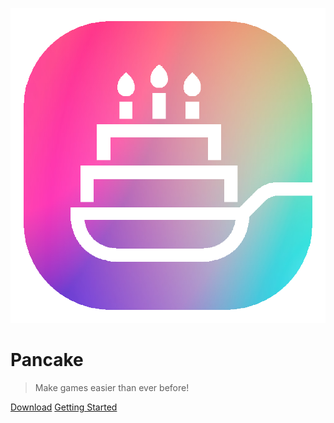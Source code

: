 ![logo](logo_small.png)

# Pancake

> Make games easier than ever before!

[Download](https://github.com/MightyPancake/pancake)
[Getting Started](tutorials/Getting_Started)
